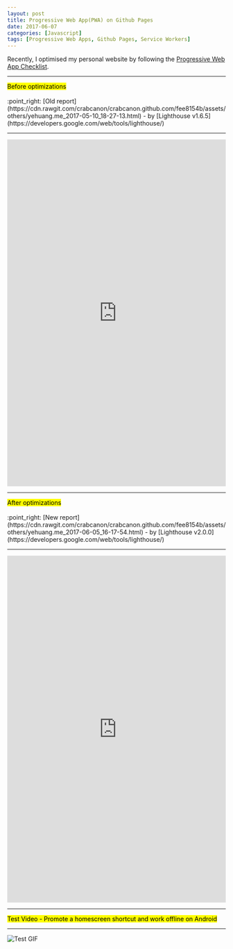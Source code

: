 ```yaml
---
layout: post
title: Progressive Web App(PWA) on Github Pages
date: 2017-06-07
categories: [Javascript]
tags: [Progressive Web Apps, Github Pages, Service Workers]
---
```


Recently, I optimised my personal website by following the [Progressive Web App Checklist](https://developers.google.com/web/progressive-web-apps/checklist).

<hr>
<mark>Before optimizations</mark><br><br>
:point_right: [Old report](https://cdn.rawgit.com/crabcanon/crabcanon.github.com/fee8154b/assets/others/yehuang.me_2017-05-10_18-27-13.html) - by [Lighthouse v1.6.5](https://developers.google.com/web/tools/lighthouse/)
<hr>

<iframe src="https://cdn.rawgit.com/crabcanon/crabcanon.github.com/fee8154b/assets/others/yehuang.me_2017-05-10_18-27-13.html" width="100%" height="800px" frameborder="0" scrolling="yes"></iframe>

<hr>
<mark>After optimizations</mark><br><br>
:point_right: [New report](https://cdn.rawgit.com/crabcanon/crabcanon.github.com/fee8154b/assets/others/yehuang.me_2017-06-05_16-17-54.html) - by [Lighthouse v2.0.0](https://developers.google.com/web/tools/lighthouse/)
<hr>

<iframe src="https://cdn.rawgit.com/crabcanon/crabcanon.github.com/fee8154b/assets/others/yehuang.me_2017-06-05_16-17-54.html" width="100%" height="800px" frameborder="0" scrolling="yes"></iframe>

<hr>
<mark>Test Video - Promote a homescreen shortcut and work offline on Android</mark>
<hr>

![Test GIF](/assets/img/blogs/20170607-1.gif)
